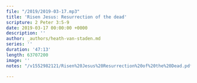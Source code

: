 ```yaml
---
file: "/2019/2019-03-17.mp3"
title: 'Risen Jesus: Resurrection of the dead'
scripture: 2 Peter 3:5-9
date: 2019-03-17 00:00:00 +0000
description: ''
author: _authors/heath-van-staden.md
series: ''
duration: '47:13'
length: 63707200
image: ''
notes: "/v1552982121/Risen%20Jesus%20Resurrection%20of%20the%20Dead.pdf"

---
```

